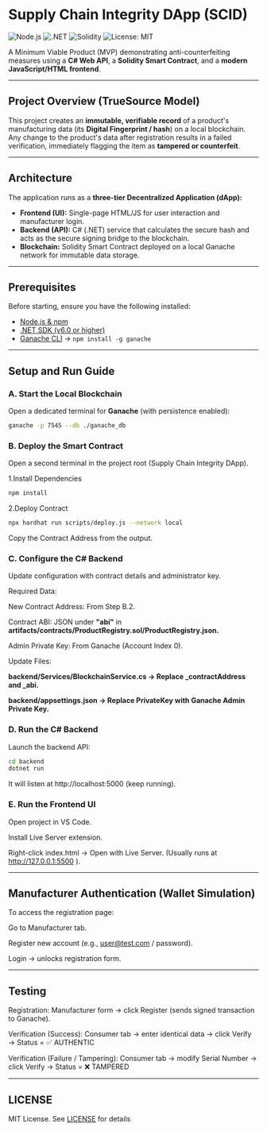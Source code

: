 # Supply Chain Integrity DApp (SCID)

![Node.js](https://img.shields.io/badge/Node.js-18+-green?logo=node.js)
![.NET](https://img.shields.io/badge/.NET-6.0-blueviolet?logo=dotnet)
![Solidity](https://img.shields.io/badge/Solidity-Smart%20Contracts-black?logo=ethereum)
![License: MIT](https://img.shields.io/badge/License-MIT-yellow)

A Minimum Viable Product (MVP) demonstrating anti-counterfeiting measures using a **C# Web API**, a **Solidity Smart Contract**, and a **modern JavaScript/HTML frontend**.

---

## Project Overview (TrueSource Model)
This project creates an **immutable, verifiable record** of a product's manufacturing data (its **Digital Fingerprint / hash**) on a local blockchain.  
Any change to the product's data after registration results in a failed verification, immediately flagging the item as **tampered or counterfeit**.

---

## Architecture
The application runs as a **three-tier Decentralized Application (dApp):**

- **Frontend (UI):** Single-page HTML/JS for user interaction and manufacturer login.  
- **Backend (API):** C# (.NET) service that calculates the secure hash and acts as the secure signing bridge to the blockchain.  
- **Blockchain:** Solidity Smart Contract deployed on a local Ganache network for immutable data storage.  

---

## Prerequisites
Before starting, ensure you have the following installed:

- [Node.js & npm](https://nodejs.org/)  
- [.NET SDK (v6.0 or higher)](https://dotnet.microsoft.com/en-us/download)  
- [Ganache CLI](https://www.npmjs.com/package/ganache) → `npm install -g ganache`  

---

## Setup and Run Guide

### A. Start the Local Blockchain
Open a dedicated terminal for **Ganache** (with persistence enabled):

```bash
ganache -p 7545 --db ./ganache_db
```

### B. Deploy the Smart Contract
Open a second terminal in the project root (Supply Chain Integrity DApp).

1.Install Dependencies

```bash
npm install
```

2.Deploy Contract

```bash
npx hardhat run scripts/deploy.js --network local
```

Copy the Contract Address from the output.

### C. Configure the C# Backend
Update configuration with contract details and administrator key.

Required Data:

New Contract Address: From Step B.2.

Contract ABI: JSON under **"abi"** in
**artifacts/contracts/ProductRegistry.sol/ProductRegistry.json.**

Admin Private Key: From Ganache (Account Index 0).

Update Files:

**backend/Services/BlockchainService.cs → Replace _contractAddress and _abi.**

**backend/appsettings.json → Replace PrivateKey with Ganache Admin Private Key.**

### D. Run the C# Backend

Launch the backend API:

```bash
cd backend
dotnet run
```

It will listen at http://localhost:5000
 (keep running).

### E. Run the Frontend UI

Open project in VS Code.

Install Live Server extension.

Right-click index.html → Open with Live Server.
(Usually runs at http://127.0.0.1:5500
).

---

## Manufacturer Authentication (Wallet Simulation)

To access the registration page:

Go to Manufacturer tab.

Register new account (e.g., user@test.com / password).

Login → unlocks registration form.

---

## Testing

Registration:
Manufacturer form → click Register (sends signed transaction to Ganache).

Verification (Success):
Consumer tab → enter identical data → click Verify → Status = ✅ AUTHENTIC

Verification (Failure / Tampering):
Consumer tab → modify Serial Number → click Verify → Status = ❌ TAMPERED

---

## LICENSE
MIT License. See [LICENSE](./LICENSE) for details